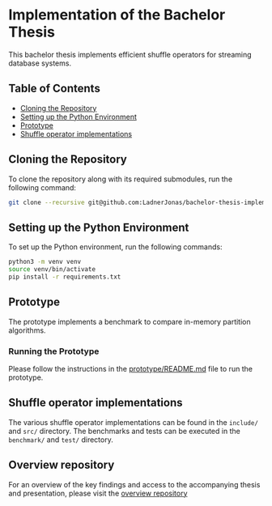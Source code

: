 # Implementation of the Bachelor Thesis

This bachelor thesis implements efficient shuffle operators for streaming database systems.

## Table of Contents
- [Cloning the Repository](#cloning-the-repository)
- [Setting up the Python Environment](#setting-up-the-python-environment)
- [Prototype](#prototype)
- [Shuffle operator implementations](#shuffle-operator-implementations)

## Cloning the Repository

To clone the repository along with its required submodules, run the following command:

```bash
git clone --recursive git@github.com:LadnerJonas/bachelor-thesis-implementation.git
```

## Setting up the Python Environment

To set up the Python environment, run the following commands:

```bash
python3 -m venv venv
source venv/bin/activate
pip install -r requirements.txt
```

## Prototype
The prototype implements a benchmark to compare in-memory partition algorithms.
### Running the Prototype
Please follow the instructions in the [prototype/README.md](prototype/README.md) file to run the prototype.

## Shuffle operator implementations
The various shuffle operator implementations can be found in the `include/` and `src/` directory. The benchmarks and tests can be executed in the `benchmark/` and `test/` directory.

## Overview repository
For an overview of the key findings and access to the accompanying thesis and presentation, please visit the [overview repository](https://github.com/LadnerJonas/bachelor-thesis)
